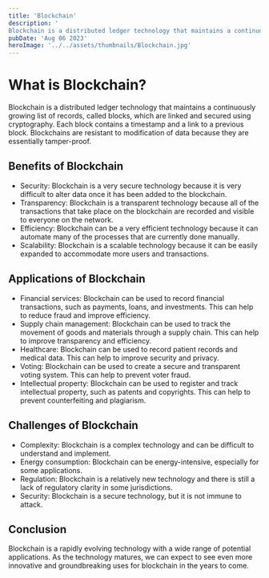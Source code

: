 ```yaml
---
title: 'Blockchain'
description: '
Blockchain is a distributed ledger technology that maintains a continuously growing list of records.'
pubDate: 'Aug 06 2023'
heroImage: '../../assets/thumbnails/Blockchain.jpg'
---
```


# What is Blockchain?

Blockchain is a distributed ledger technology that maintains a continuously growing list of records, called blocks, which are linked and secured using cryptography. Each block contains a timestamp and a link to a previous block. Blockchains are resistant to modification of data because they are essentially tamper-proof.

## Benefits of Blockchain

* Security: Blockchain is a very secure technology because it is very difficult to alter data once it has been added to the blockchain.
* Transparency: Blockchain is a transparent technology because all of the transactions that take place on the blockchain are recorded and visible to everyone on the network.
* Efficiency: Blockchain can be a very efficient technology because it can automate many of the processes that are currently done manually.
* Scalability: Blockchain is a scalable technology because it can be easily expanded to accommodate more users and transactions.

## Applications of Blockchain

* Financial services: Blockchain can be used to record financial transactions, such as payments, loans, and investments. This can help to reduce fraud and improve efficiency.
* Supply chain management: Blockchain can be used to track the movement of goods and materials through a supply chain. This can help to improve transparency and efficiency.
* Healthcare: Blockchain can be used to record patient records and medical data. This can help to improve security and privacy.
* Voting: Blockchain can be used to create a secure and transparent voting system. This can help to prevent voter fraud.
* Intellectual property: Blockchain can be used to register and track intellectual property, such as patents and copyrights. This can help to prevent counterfeiting and plagiarism.

## Challenges of Blockchain

* Complexity: Blockchain is a complex technology and can be difficult to understand and implement.
* Energy consumption: Blockchain can be energy-intensive, especially for some applications.
* Regulation: Blockchain is a relatively new technology and there is still a lack of regulatory clarity in some jurisdictions.
* Security: Blockchain is a secure technology, but it is not immune to attack.

## Conclusion

Blockchain is a rapidly evolving technology with a wide range of potential applications. As the technology matures, we can expect to see even more innovative and groundbreaking uses for blockchain in the years to come.
